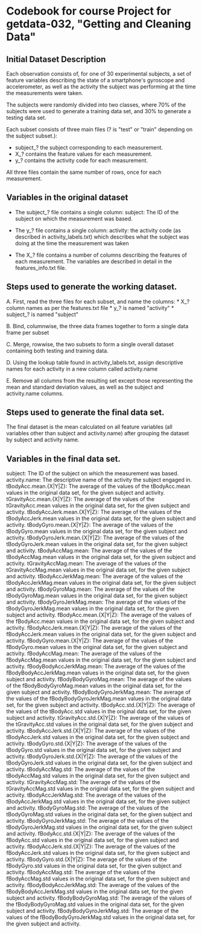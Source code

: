 # Codebook for course Project for getdata-032, "Getting and Cleaning Data"

## Initial Dataset Description

Each observation consists of, for one of 30 experimental subjects, a set of feature variables describing the state of a smartphone's gyroscope and accelerometer, as well as the activity the subject was performing at the time the measurements were taken.

The subjects were randomly divided into two classes, where 70% of the subjects were used to generate a training data set, and 30% to generate a testing data set.

Each subset consists of three main files (? is "test" or "train" depending on the subject subset.):

- subject_? the subject corresponding to each measurement.
- X_? contains the feature values for each measurement.
- y_? contains the activity code for each measurement.

All three files contain the same number of rows, once for each measurement.

## Variables in the original dataset

- The subject_? file contains a single column:
	subject: The ID of the subject on which the measurement was based.
	
- The y_? file contains a single column:
	activity: the activity code (as described in activity_labels.txt) which describes what the subject was doing at the time the measurement was taken
	
- The X_? file contains a number of columns describing the features of each measurement. The variables are described in detail in the features_info.txt file.
	 

## Steps used to generate the working dataset.

A. First, read the three files for each subset, and name the columns:
	* X_? column names as per the features.txt file
	* y_? is named "activity"
	* subject_? is named "subject"
	
B. Bind, columnwise, the three data frames together to form a single data frame per subset

C. Merge, rowwise, the two subsets to form a single overall dataset containing both testing and training data.

D. Using the lookup table found in activity_labels.txt, assign descriptive names for each activity in a new column called activity.name

E. Remove all columns from the resulting set except those representing the mean and standard deviation values, as well as the subject and activity.name columns.

## Steps used to generate the final data set.

The final dataset is the mean calculated on all feature variables (all variables other than subject and activity.name) after grouping the dataset by subject and activity name.

## Variables in the final data set.

subject: The ID of the subject on which the measurement was based.
activity.name: The descriptive name of the activity the subject engaged in.
tBodyAcc.mean.{X|Y|Z}: The average of the values of the tBodyAcc.mean values in the original data set, for the given subject and activity.
tGravityAcc.mean.{X|Y|Z}: The average of the values of the tGravityAcc.mean values in the original data set, for the given subject and activity.
tBodyAccJerk.mean.{X|Y|Z}: The average of the values of the tBodyAccJerk.mean values in the original data set, for the given subject and activity.
tBodyGyro.mean.{X|Y|Z}: The average of the values of the tBodyGyro.mean values in the original data set, for the given subject and activity.
tBodyGyroJerk.mean.{X|Y|Z}: The average of the values of the tBodyGyroJerk.mean values in the original data set, for the given subject and activity.
tBodyAccMag.mean: The average of the values of the tBodyAccMag.mean values in the original data set, for the given subject and activity.
tGravityAccMag.mean: The average of the values of the tGravityAccMag.mean values in the original data set, for the given subject and activity.
tBodyAccJerkMag.mean: The average of the values of the tBodyAccJerkMag.mean values in the original data set, for the given subject and activity.
tBodyGyroMag.mean: The average of the values of the tBodyGyroMag.mean values in the original data set, for the given subject and activity.
tBodyGyroJerkMag.mean: The average of the values of the tBodyGyroJerkMag.mean values in the original data set, for the given subject and activity.
fBodyAcc.mean.{X|Y|Z}: The average of the values of the fBodyAcc.mean values in the original data set, for the given subject and activity.
fBodyAccJerk.mean.{X|Y|Z}: The average of the values of the fBodyAccJerk.mean values in the original data set, for the given subject and activity.
fBodyGyro.mean.{X|Y|Z}: The average of the values of the fBodyGyro.mean values in the original data set, for the given subject and activity.
fBodyAccMag.mean: The average of the values of the fBodyAccMag.mean values in the original data set, for the given subject and activity.
fBodyBodyAccJerkMag.mean: The average of the values of the fBodyBodyAccJerkMag.mean values in the original data set, for the given subject and activity.
fBodyBodyGyroMag.mean: The average of the values of the fBodyBodyGyroMag.mean values in the original data set, for the given subject and activity.
fBodyBodyGyroJerkMag.mean: The average of the values of the fBodyBodyGyroJerkMag.mean values in the original data set, for the given subject and activity.
tBodyAcc.std.{X|Y|Z}: The average of the values of the tBodyAcc.std values in the original data set, for the given subject and activity.
tGravityAcc.std.{X|Y|Z}: The average of the values of the tGravityAcc.std values in the original data set, for the given subject and activity.
tBodyAccJerk.std.{X|Y|Z}: The average of the values of the tBodyAccJerk.std values in the original data set, for the given subject and activity.
tBodyGyro.std.{X|Y|Z}: The average of the values of the tBodyGyro.std values in the original data set, for the given subject and activity.
tBodyGyroJerk.std.{X|Y|Z}: The average of the values of the tBodyGyroJerk.std values in the original data set, for the given subject and activity.
tBodyAccMag.std: The average of the values of the tBodyAccMag.std values in the original data set, for the given subject and activity.
tGravityAccMag.std: The average of the values of the tGravityAccMag.std values in the original data set, for the given subject and activity.
tBodyAccJerkMag.std: The average of the values of the tBodyAccJerkMag.std values in the original data set, for the given subject and activity.
tBodyGyroMag.std: The average of the values of the tBodyGyroMag.std values in the original data set, for the given subject and activity.
tBodyGyroJerkMag.std: The average of the values of the tBodyGyroJerkMag.std values in the original data set, for the given subject and activity.
fBodyAcc.std.{X|Y|Z}: The average of the values of the fBodyAcc.std values in the original data set, for the given subject and activity.
fBodyAccJerk.std.{X|Y|Z}: The average of the values of the fBodyAccJerk.std values in the original data set, for the given subject and activity.
fBodyGyro.std.{X|Y|Z}: The average of the values of the fBodyGyro.std values in the original data set, for the given subject and activity.
fBodyAccMag.std: The average of the values of the fBodyAccMag.std values in the original data set, for the given subject and activity.
fBodyBodyAccJerkMag.std: The average of the values of the fBodyBodyAccJerkMag.std values in the original data set, for the given subject and activity.
fBodyBodyGyroMag.std: The average of the values of the fBodyBodyGyroMag.std values in the original data set, for the given subject and activity.
fBodyBodyGyroJerkMag.std: The average of the values of the fBodyBodyGyroJerkMag.std values in the original data set, for the given subject and activity.
